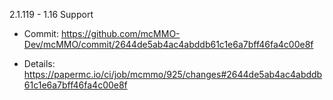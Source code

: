 2.1.119 - 1.16 Support

* Commit: https://github.com/mcMMO-Dev/mcMMO/commit/2644de5ab4ac4abddb61c1e6a7bff46fa4c00e8f

* Details: https://papermc.io/ci/job/mcmmo/925/changes#2644de5ab4ac4abddb61c1e6a7bff46fa4c00e8f

